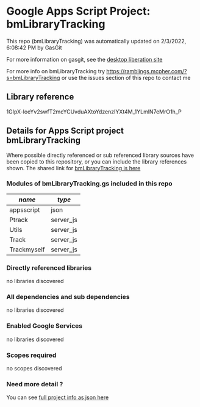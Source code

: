 # Google Apps Script Project: bmLibraryTracking
This repo (bmLibraryTracking) was automatically updated on 2/3/2022, 6:08:42 PM by GasGit

For more information on gasgit, see the [desktop liberation site](https://ramblings.mcpher.com/drive-sdk-and-github/migrategasgit/ "desktop liberation")

For more info on bmLibraryTracking try https://ramblings.mcpher.com/?s=bmLibraryTracking or use the issues section of this repo to contact me
## Library reference
1GIpX-loeYv2swfT2mcYCUvduAXtoYdzenzIYXt4M_1YLmlN7eMrO1h_P


## Details for Apps Script project bmLibraryTracking
Where possible directly referenced or sub referenced library sources have been copied to this repository, or you can include the library references shown. 
The shared link for [bmLibraryTracking is here](https://script.google.com/d/1GIpX-loeYv2swfT2mcYCUvduAXtoYdzenzIYXt4M_1YLmlN7eMrO1h_P/edit?usp=sharing "open in the GAS IDE")

### Modules of bmLibraryTracking.gs included in this repo
*name*|*type*
--- | --- 
appsscript| json
Ptrack| server_js
Utils| server_js
Track| server_js
Trackmyself| server_js
### Directly referenced libraries
no libraries discovered
### All dependencies and sub dependencies
no libraries discovered
### Enabled Google Services
no libraries discovered
### Scopes required
no scopes discovered
### Need more detail ?
You can see [full project info as json here](info.json)
